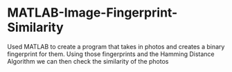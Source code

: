 # MATLAB-Image-Fingerprint-Similarity
 Used MATLAB to create a program that takes in photos and creates a binary fingerprint for them. Using those fingerprints and the Hamming Distance Algorithm we can then check the similarity of the photos
